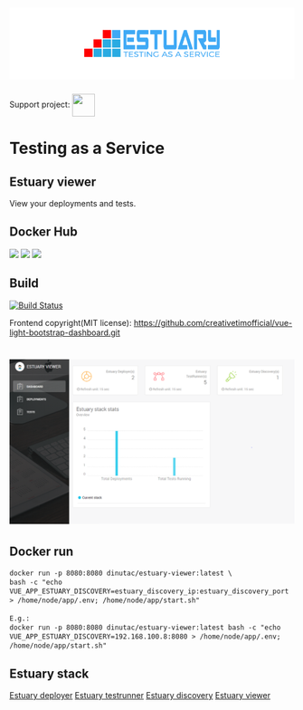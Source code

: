 <h1 align="center"><img src="./docs/images/banner_estuary.png" alt="Testing as a service with Docker"></h1>

Support project: <a href="https://paypal.me/catalindinuta?locale.x=en_US"><img src="https://pbs.twimg.com/profile_images/1145724063106519040/b1L98qh9_400x400.jpg" height="40" width="40" align="center"></a>

# Testing as a Service
## Estuary viewer
View your deployments and tests.

## Docker Hub
[![](https://images.microbadger.com/badges/image/dinutac/estuary-viewer.svg)](https://microbadger.com/images/dinutac/estuary-viewer "Get your own image badge on microbadger.com") [![](https://images.microbadger.com/badges/version/dinutac/estuary-viewer.svg)](https://microbadger.com/images/dinutac/estuary-viewer "Get your own version badge on microbadger.com") ![](https://img.shields.io/docker/pulls/dinutac/estuary-viewer.svg)

## Build
[![Build Status](https://travis-ci.org/dinuta/estuary-viewer.svg?branch=master)](https://travis-ci.org/dinuta/estuary-viewer)

Frontend copyright(MIT license): https://github.com/creativetimofficial/vue-light-bootstrap-dashboard.git

<h1 align="center"><img src="./docs/images/dash_viewer.png" alt="Testing as a service with Docker"></h1>

## Docker run
    docker run -p 8080:8080 dinutac/estuary-viewer:latest \
    bash -c "echo VUE_APP_ESTUARY_DISCOVERY=estuary_discovery_ip:estuary_discovery_port > /home/node/app/.env; /home/node/app/start.sh"

    E.g.:
    docker run -p 8080:8080 dinutac/estuary-viewer:latest bash -c "echo VUE_APP_ESTUARY_DISCOVERY=192.168.100.8:8080 > /home/node/app/.env; /home/node/app/start.sh"

## Estuary stack
[Estuary deployer](https://github.com/dinuta/estuary-deployer)
[Estuary testrunner](https://github.com/dinuta/estuary-testrunner)
[Estuary discovery](https://github.com/dinuta/estuary-discovery)
[Estuary viewer](https://github.com/dinuta/estuary-viewer)
